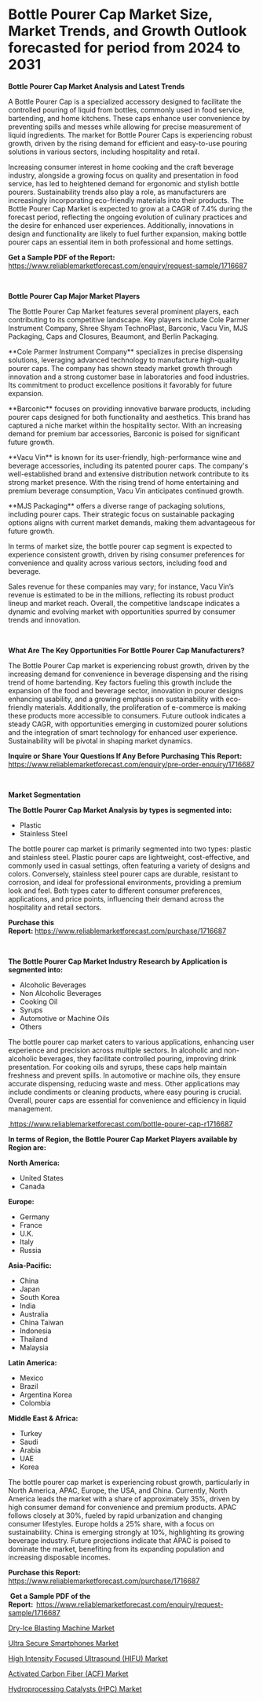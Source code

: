 <p><h1>Bottle Pourer Cap Market Size, Market Trends, and Growth Outlook forecasted for period from 2024 to 2031</h1></p><p><strong>Bottle Pourer Cap Market Analysis and Latest Trends</strong></p>
<p><p>A Bottle Pourer Cap is a specialized accessory designed to facilitate the controlled pouring of liquid from bottles, commonly used in food service, bartending, and home kitchens. These caps enhance user convenience by preventing spills and messes while allowing for precise measurement of liquid ingredients. The market for Bottle Pourer Caps is experiencing robust growth, driven by the rising demand for efficient and easy-to-use pouring solutions in various sectors, including hospitality and retail.</p><p>Increasing consumer interest in home cooking and the craft beverage industry, alongside a growing focus on quality and presentation in food service, has led to heightened demand for ergonomic and stylish bottle pourers. Sustainability trends also play a role, as manufacturers are increasingly incorporating eco-friendly materials into their products. The Bottle Pourer Cap Market is expected to grow at a CAGR of 7.4% during the forecast period, reflecting the ongoing evolution of culinary practices and the desire for enhanced user experiences. Additionally, innovations in design and functionality are likely to fuel further expansion, making bottle pourer caps an essential item in both professional and home settings.</p></p>
<p><strong>Get a Sample PDF of the Report:&nbsp;</strong> <a href="https://www.reliablemarketforecast.com/enquiry/request-sample/1716687?utm_campaign=1500&utm_medium=2&utm_source=Github&utm_content=ia&utm_term=10102024&utm_id=bottle-pourer-cap">https://www.reliablemarketforecast.com/enquiry/request-sample/1716687</a></p>
<p>&nbsp;</p>
<p><strong>Bottle Pourer Cap Major Market Players</strong></p>
<p><p>The Bottle Pourer Cap Market features several prominent players, each contributing to its competitive landscape. Key players include Cole Parmer Instrument Company, Shree Shyam TechnoPlast, Barconic, Vacu Vin, MJS Packaging, Caps and Closures, Beaumont, and Berlin Packaging. </p><p>**Cole Parmer Instrument Company** specializes in precise dispensing solutions, leveraging advanced technology to manufacture high-quality pourer caps. The company has shown steady market growth through innovation and a strong customer base in laboratories and food industries. Its commitment to product excellence positions it favorably for future expansion.</p><p>**Barconic** focuses on providing innovative barware products, including pourer caps designed for both functionality and aesthetics. This brand has captured a niche market within the hospitality sector. With an increasing demand for premium bar accessories, Barconic is poised for significant future growth.</p><p>**Vacu Vin** is known for its user-friendly, high-performance wine and beverage accessories, including its patented pourer caps. The company's well-established brand and extensive distribution network contribute to its strong market presence. With the rising trend of home entertaining and premium beverage consumption, Vacu Vin anticipates continued growth.</p><p>**MJS Packaging** offers a diverse range of packaging solutions, including pourer caps. Their strategic focus on sustainable packaging options aligns with current market demands, making them advantageous for future growth.</p><p>In terms of market size, the bottle pourer cap segment is expected to experience consistent growth, driven by rising consumer preferences for convenience and quality across various sectors, including food and beverage.</p><p>Sales revenue for these companies may vary; for instance, Vacu Vin’s revenue is estimated to be in the millions, reflecting its robust product lineup and market reach. Overall, the competitive landscape indicates a dynamic and evolving market with opportunities spurred by consumer trends and innovation.</p></p>
<p>&nbsp;</p>
<p><strong>What Are The Key Opportunities For Bottle Pourer Cap Manufacturers?</strong></p>
<p><p>The Bottle Pourer Cap market is experiencing robust growth, driven by the increasing demand for convenience in beverage dispensing and the rising trend of home bartending. Key factors fueling this growth include the expansion of the food and beverage sector, innovation in pourer designs enhancing usability, and a growing emphasis on sustainability with eco-friendly materials. Additionally, the proliferation of e-commerce is making these products more accessible to consumers. Future outlook indicates a steady CAGR, with opportunities emerging in customized pourer solutions and the integration of smart technology for enhanced user experience. Sustainability will be pivotal in shaping market dynamics.</p></p>
<p><strong>Inquire or Share Your Questions If Any Before Purchasing This Report:</strong> <a href="https://www.reliablemarketforecast.com/enquiry/pre-order-enquiry/1716687?utm_campaign=1500&utm_medium=2&utm_source=Github&utm_content=ia&utm_term=10102024&utm_id=bottle-pourer-cap">https://www.reliablemarketforecast.com/enquiry/pre-order-enquiry/1716687</a></p>
<p>&nbsp;</p>
<p><strong>Market Segmentation</strong></p>
<p><strong>The Bottle Pourer Cap Market Analysis by types is segmented into:</strong></p>
<p><ul><li>Plastic</li><li>Stainless Steel</li></ul></p>
<p><p>The bottle pourer cap market is primarily segmented into two types: plastic and stainless steel. Plastic pourer caps are lightweight, cost-effective, and commonly used in casual settings, often featuring a variety of designs and colors. Conversely, stainless steel pourer caps are durable, resistant to corrosion, and ideal for professional environments, providing a premium look and feel. Both types cater to different consumer preferences, applications, and price points, influencing their demand across the hospitality and retail sectors.</p></p>
<p><strong>Purchase this Report:&nbsp;</strong><a href="https://www.reliablemarketforecast.com/purchase/1716687?utm_campaign=1500&utm_medium=2&utm_source=Github&utm_content=ia&utm_term=10102024&utm_id=bottle-pourer-cap">https://www.reliablemarketforecast.com/purchase/1716687</a></p>
<p>&nbsp;</p>
<p><strong>The Bottle Pourer Cap Market Industry Research by Application is segmented into:</strong></p>
<p><ul><li>Alcoholic Beverages</li><li>Non Alcoholic Beverages</li><li>Cooking Oil</li><li>Syrups</li><li>Automotive or Machine Oils</li><li>Others</li></ul></p>
<p><p>The bottle pourer cap market caters to various applications, enhancing user experience and precision across multiple sectors. In alcoholic and non-alcoholic beverages, they facilitate controlled pouring, improving drink presentation. For cooking oils and syrups, these caps help maintain freshness and prevent spills. In automotive or machine oils, they ensure accurate dispensing, reducing waste and mess. Other applications may include condiments or cleaning products, where easy pouring is crucial. Overall, pourer caps are essential for convenience and efficiency in liquid management.</p></p>
<p><a href="https://www.reliablemarketforecast.com/bottle-pourer-cap-r1716687?utm_campaign=1500&utm_medium=2&utm_source=Github&utm_content=ia&utm_term=10102024&utm_id=bottle-pourer-cap">&nbsp;https://www.reliablemarketforecast.com/bottle-pourer-cap-r1716687</a></p>
<p><strong>In terms of Region, the Bottle Pourer Cap Market Players available by Region are:</strong></p>
<p>
    <p> <strong> North America: </strong>
        <ul>
            <li>United States</li>
            <li>Canada</li>
        </ul>
        </p> 
    <p> <strong> Europe: </strong>
        <ul>
            <li>Germany</li>
            <li>France</li>
            <li>U.K.</li>
            <li>Italy</li>
            <li>Russia</li>
        </ul>
        </p> 
    <p> <strong> Asia-Pacific: </strong>
        <ul>
            <li>China</li>
            <li>Japan</li>
            <li>South Korea</li>
            <li>India</li>
            <li>Australia</li>
            <li>China Taiwan</li>
            <li>Indonesia</li>
            <li>Thailand</li>
            <li>Malaysia</li>
        </ul>
        </p> 
    <p> <strong> Latin America: </strong>
        <ul>
            <li>Mexico</li>
            <li>Brazil</li>
            <li>Argentina Korea</li>
            <li>Colombia</li>
        </ul>
        </p> 
    <p> <strong> Middle East & Africa: </strong>
        <ul>
            <li>Turkey</li>
            <li>Saudi</li>
            <li>Arabia</li>
            <li>UAE</li>
            <li>Korea</li>
        </ul>
    </p>
    </p>
<p><p>The bottle pourer cap market is experiencing robust growth, particularly in North America, APAC, Europe, the USA, and China. Currently, North America leads the market with a share of approximately 35%, driven by high consumer demand for convenience and premium products. APAC follows closely at 30%, fueled by rapid urbanization and changing consumer lifestyles. Europe holds a 25% share, with a focus on sustainability. China is emerging strongly at 10%, highlighting its growing beverage industry. Future projections indicate that APAC is poised to dominate the market, benefiting from its expanding population and increasing disposable incomes.</p></p>
<p><strong>Purchase this Report: </strong><a href="https://www.reliablemarketforecast.com/purchase/1716687?utm_campaign=1500&utm_medium=2&utm_source=Github&utm_content=ia&utm_term=10102024&utm_id=bottle-pourer-cap">https://www.reliablemarketforecast.com/purchase/1716687</a></p>
<p>&nbsp;<strong>Get a Sample PDF of the Report:&nbsp;&nbsp;</strong><a href="https://www.reliablemarketforecast.com/enquiry/request-sample/1716687?utm_campaign=1500&utm_medium=2&utm_source=Github&utm_content=ia&utm_term=10102024&utm_id=bottle-pourer-cap">https://www.reliablemarketforecast.com/enquiry/request-sample/1716687</a></p>
<p><strong></strong></p>
<p><p><a href="https://github.com/NargisHussain432/Market-Research-Report-List-1/blob/main/dry-ice-blasting-machine-market.md?utm_campaign=1500&utm_medium=2&utm_source=Github&utm_content=ia&utm_term=10102024&utm_id=bottle-pourer-cap">Dry-Ice Blasting Machine Market</a></p><p><a href="https://www.linkedin.com/pulse/ultra-secure-smartphones-market-size-share-analysis-growth-iacde?utm_campaign=1500&utm_medium=2&utm_source=Github&utm_content=ia&utm_term=10102024&utm_id=bottle-pourer-cap">Ultra Secure Smartphones Market</a></p><p><a href="https://www.linkedin.com/pulse/global-high-intensity-focused-ultrasound-hifu-industry-research-p3dbf?utm_campaign=1500&utm_medium=2&utm_source=Github&utm_content=ia&utm_term=10102024&utm_id=bottle-pourer-cap">High Intensity Focused Ultrasound (HIFU) Market</a></p><p><a href="https://www.linkedin.com/pulse/activated-carbon-fiber-acf-market-global-trends-forecast-2024-1qyfe?utm_campaign=1500&utm_medium=2&utm_source=Github&utm_content=ia&utm_term=10102024&utm_id=bottle-pourer-cap">Activated Carbon Fiber (ACF) Market</a></p><p><a href="https://www.linkedin.com/pulse/hydroprocessing-catalysts-hpc-market-global-regional-analysis-sua0e?utm_campaign=1500&utm_medium=2&utm_source=Github&utm_content=ia&utm_term=10102024&utm_id=bottle-pourer-cap">Hydroprocessing Catalysts (HPC) Market</a></p></p>